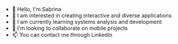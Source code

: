 - 👋 Hello, I'm Sabrina
- 👀 I am interested in creating interactive and diverse applications
- 🌱 I am currently learning systems analysis and development
- 💞️ I'm looking to collaborate on mobile projects
- 📫 You can contact me through Linkedin


<!---
Sah1999/Sah1999 is a ✨ special ✨ repository because its `README.md` (this file) appears on your GitHub profile.
You can click the Preview link to take a look at your changes.
--->
